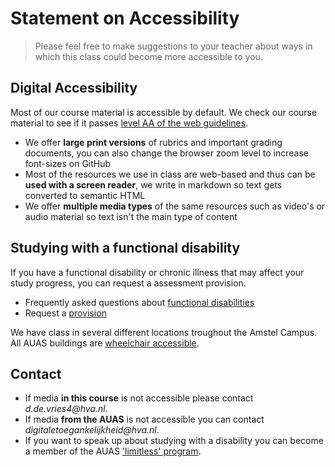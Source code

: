 # Statement on Accessibility

> Please feel free to make suggestions to your teacher about ways in which this class could become more accessible to you.

## Digital Accessibility

Most of our course material is accessible by default. We check our course material to see if it passes [level AA of the web guidelines][wcag]. 

* We offer **large print versions** of rubrics and important grading documents, you can also change the browser zoom level to increase font-sizes on GitHub
* Most of the resources we use in class are web-based and thus can be **used with a screen reader**, we write in markdown so text gets converted to semantic HTML
* We offer **multiple media types** of the same resources such as video's or audio material so text isn't the main type of content


## Studying with a functional disability
If you have a functional disability or chronic illness that may affect your study progress, you can request a assessment provision.

* Frequently asked questions about [functional disabilities][disability]
* Request a [provision][provision] 

We have class in several different locations troughout the Amstel Campus. All AUAS buildings are [wheelchair accessible][building]. 

## Contact
* If media **in this course** is not accessible please contact _d.de.vries4@hva.nl_. 
* If media **from the AUAS** is not accessible you can contact _digitaletoegankelijkheid@hva.nl_.
* If you want to speak up about studying with a disability you can become a member of the AUAS ['limitless' program][limitless]. 

[rog]: https://www.hva.nl/praktisch/algemeen/hva-breed/juridische-zaken/loket-beroep-bezwaar-en-klacht/regeling-ongewenst-gedrag/regeling-ongewenst-gedrag.html?origin=gbS4rg%2FDTZuxQ6lGVF%2BN1A
[building]: https://www.amsterdamuas.com/practical-matters/general/auas/facility-services/building-accessibility/building-accessibility.html
[limitless]: https://www.hva.nl/praktisch/algemeen/etalage/limitless/limitless.html
[disability]: https://www.hva.nl/praktisch/studiekiezers/hva-breed/studentenzaken/studeren-met-een-functiebeperking/veelgestelde-vragen/veelgestelde-vragen.html
[provision]: https://www.hva.nl/praktisch/studiekiezers/hva-breed/studentenzaken/studeren-met-een-functiebeperking/studeren-met-een-functiebeperking.html
[wcag]: https://www.accessibility.nl/kennisbank/artikelen/eenvoudige-beschrijving-toegankelijkheidsrichtlijnen